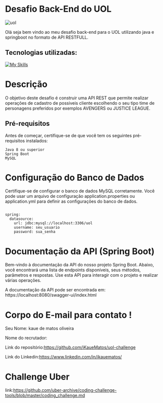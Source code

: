# Desafio Back-End do UOL

![uol](https://gkpb.com.br/wp-content/uploads/2021/04/novo-logo-uol-2021-fundo-preto.jpg)

Olá seja bem vindo ao meu desafio back-end para o UOL utilizando java e springboot no formato de API RESTFULL.

## Tecnologias utilizadas:
[![My Skills](https://skillicons.dev/icons?i=java,spring,aws)](https://skillicons.dev)

# Descrição

O objetivo deste desafio é construir uma API REST que permite realizar operações de cadastro de possiveis cliente escolhendo o seu tipo time de personagens preferidos por exemplos AVENGERS ou JUSTICE LEAGUE.

## Pré-requisitos

Antes de começar, certifique-se de que você tem os seguintes pré-requisitos instalados:

    Java 8 ou superior
    Spring Boot
    MySQL

# Configuração do Banco de Dados

Certifique-se de configurar o banco de dados MySQL corretamente. Você pode usar um arquivo de configuração application.properties ou application.yml para definir as configurações do banco de dados.

```

spring:
  datasource:
    url: jdbc:mysql://localhost:3306/uol
    username: seu_usuario
    password: sua_senha

```

# Documentação da API (Spring Boot)

Bem-vindo à documentação da API do nosso projeto Spring Boot. Abaixo, você encontrará uma lista de endpoints disponíveis, seus métodos, parâmetros e respostas. Use esta API para interagir com o projeto e realizar várias operações.

A documentação da API pode ser encontrada em: https://localhost:8080/swagger-ui/index.html


# Corpo do E-mail para contato !

Seu Nome: kaue de matos oliveira

Nome do recrutador:

Link do repositório:https://github.com/iKaueMatos/uol-challenge

Link do Linkedin:https://www.linkedin.com/in/ikauematos/

# Challenge Uber

link:https://github.com/uber-archive/coding-challenge-tools/blob/master/coding_challenge.md
